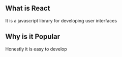 ## What is React
It is a javascript library for developing user interfaces

## Why is it Popular
Honestly it is easy to develop
